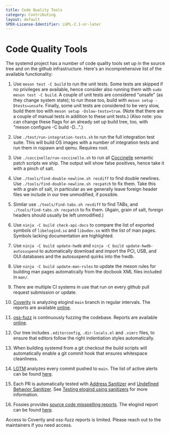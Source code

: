```yaml
---
title: Code Quality Tools
category: Contributing
layout: default
SPDX-License-Identifier: LGPL-2.1-or-later
---
```


# Code Quality Tools

The systemd project has a number of code quality tools set up in the source
tree and on the github infrastructure. Here's an incomprehensive list of the
available functionality:

1. Use `meson test -C build` to run the unit tests. Some tests are skipped if
   no privileges are available, hence consider also running them with `sudo
   meson test -C build`. A couple of unit tests are considered "unsafe" (as
   they change system state); to run those too, build with `meson setup
   -Dtests=unsafe`. Finally, some unit tests are considered to be very slow,
   build them too with `meson setup -Dslow-tests=true`. (Note that there are a
   couple of manual tests in addition to these unit tests.) (Also note: you can
   change these flags for an already set up build tree, too, with "meson
   configure -C build -D…".)

2. Use `./test/run-integration-tests.sh` to run the full integration test
   suite. This will build OS images with a number of integration tests and run
   them in nspawn and qemu. Requires root.

3. Use `./coccinelle/run-coccinelle.sh` to run all
   [Coccinelle](http://coccinelle.lip6.fr/) semantic patch scripts we ship. The
   output will show false positives, hence take it with a pinch of salt.

4. Use `./tools/find-double-newline.sh recdiff` to find double newlines. Use
   `./tools/find-double-newline.sh recpatch` to fix them. Take this with a grain
   of salt, in particular as we generally leave foreign header files we include in
   our tree unmodified, if possible.

5. Similar use `./tools/find-tabs.sh recdiff` to find TABs, and
   `./tools/find-tabs.sh recpatch` to fix them. (Again, grain of salt, foreign
   headers should usually be left unmodified.)

6. Use `ninja -C build check-api-docs` to compare the list of exported symbols
   of `libelogind.so` and `libudev.so` with the list of man pages. Symbols
   lacking documentation are highlighted.

7. Use `ninja -C build update-hwdb` and `ninja -C build update-hwdb-autosuspend`
   to automatically download and import the PCI, USB, and OUI databases and the
   autosuspend quirks into the hwdb.

8. Use `ninja -C build update-man-rules` to update the meson rules for building
   man pages automatically from the docbook XML files included in `man/`.

9. There are multiple CI systems in use that run on every github pull request
   submission or update.

10. [Coverity](https://scan.coverity.com/) is analyzing elogind `main` branch
    in regular intervals. The reports are available
    [online](https://scan.coverity.com/projects/systemd).

11. [oss-fuzz](https://oss-fuzz.com/) is continuously fuzzing the
    codebase. Reports are available
    [online](https://oss-fuzz.com/v2/testcases?project=systemd).

12. Our tree includes `.editorconfig`, `.dir-locals.el` and `.vimrc` files, to
    ensure that editors follow the right indentiation styles automatically.

13. When building systemd from a git checkout the build scripts will
    automatically enable a git commit hook that ensures whitespace cleanliness.

14. [LGTM](https://lgtm.com/) analyzes every commit pushed to `main`. The list
    of active alerts can be found
    [here](https://lgtm.com/projects/g/systemd/systemd/alerts/?mode=list).

15. Each PR is automatically tested with [Address Sanitizer](https://clang.llvm.org/docs/AddressSanitizer.html)
    and [Undefined Behavior Sanitizer](https://clang.llvm.org/docs/UndefinedBehaviorSanitizer.html).
    See [Testing elogind using sanitizers](TESTING_WITH_SANITIZERS.md)
    for more information.

16. Fossies provides [source code misspelling reports](https://fossies.org/features.html#codespell).
    The elogind report can be found [here](https://fossies.org/linux/misc/elogind/codespell.html).

Access to Coverity and oss-fuzz reports is limited. Please reach out to the
maintainers if you need access.
